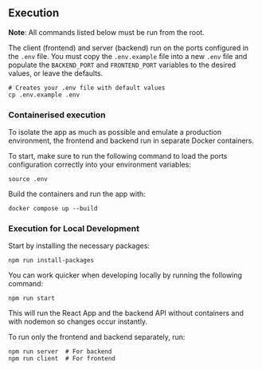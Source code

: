 ## Execution
**Note**: All commands listed below must be run from the root.

The client (frontend) and server (backend) run on the ports configured in the `.env` file. You must copy the `.env.example` file into a new `.env` file and populate the `BACKEND_PORT` and `FRONTEND_PORT` variables to the desired values, or leave the defaults.

```shell
# Creates your .env file with default values
cp .env.example .env 
```

### Containerised execution
To isolate the app as much as possible and emulate a production environment, the frontend and backend run in separate Docker containers. 

To start, make sure to run the following command to load the ports configuration correctly into your environment variables:
```
source .env
```

Build the containers and run the app with:
```
docker compose up --build
```

### Execution for Local Development
Start by installing the necessary packages:
```shell
npm run install-packages
```

You can work quicker when developing locally by running the following command:
```shell
npm run start
```
This will run the React App and the backend API without containers and with nodemon so changes occur instantly.

To run only the frontend and backend separately, run:
```shell
npm run server  # For backend
npm run client  # For frontend
```